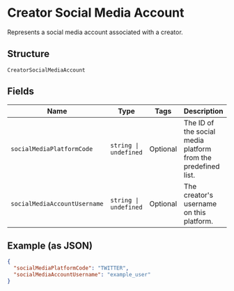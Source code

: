 
# Creator Social Media Account

Represents a social media account associated with a creator.

## Structure

`CreatorSocialMediaAccount`

## Fields

| Name | Type | Tags | Description |
|  --- | --- | --- | --- |
| `socialMediaPlatformCode` | `string \| undefined` | Optional | The ID of the social media platform from the predefined list. |
| `socialMediaAccountUsername` | `string \| undefined` | Optional | The creator's username on this platform. |

## Example (as JSON)

```json
{
  "socialMediaPlatformCode": "TWITTER",
  "socialMediaAccountUsername": "example_user"
}
```

